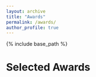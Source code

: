 ```yaml
---
layout: archive
title: "Awards"
permalink: /awards/
author_profile: true
---
```


{% include base_path %}

Selected Awards
======





<!-- Publications
======
  <ul>{% for post in site.publications %}
    {% include archive-single-cv.html %}
  {% endfor %}</ul> -->

  
<!-- Teaching
======
  <ul>{% for post in site.teaching %}
    {% include archive-single-cv.html %}
  {% endfor %}</ul> -->
  

